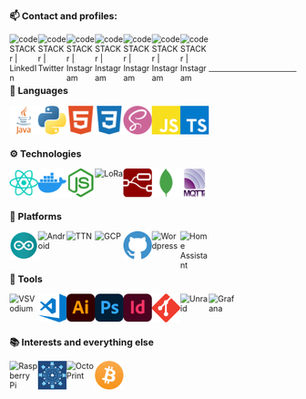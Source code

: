 <!--
Source:
https://raw.githubusercontent.com/codeSTACKr/codeSTACKr/master/README.md
https://www.youtube.com/watch?v=ECuqb5Tv9qI
https://www.youtube.com/watch?v=n6d4KHSKqGk
-->

<!--
Icons:
https://simpleicons.org/
-->

### 📫 Contact and profiles:

<!-- [<img align="left" alt="codeSTACKr.com" width="50px" src="https://raw.githubusercontent.com/iconic/open-iconic/master/svg/globe.svg" />][website] -->

[<img align="left" alt="codeSTACKr | LinkedIn" width="50px" src="https://cdn.jsdelivr.net/npm/simple-icons@v3/icons/linkedin.svg" />][linkedin]
[<img align="left" alt="codeSTACKr | Twitter" width="50px" src="https://cdn.jsdelivr.net/npm/simple-icons@v3/icons/twitter.svg" />][twitter]
[<img align="left" alt="codeSTACKr | Instagram" width="50px" src="https://cdn.jsdelivr.net/npm/simple-icons@v3/icons/instagram.svg" />][instagram]
[<img align="left" alt="codeSTACKr | Instagram" width="50px" src="https://cdn.jsdelivr.net/npm/simple-icons@v3/icons/messenger.svg" />][messenger]
[<img align="left" alt="codeSTACKr | Instagram" width="50px" src="https://cdn.jsdelivr.net/npm/simple-icons@v3/icons/googlescholar.svg" />][scholar]
[<img align="left" alt="codeSTACKr | Instagram" width="50px" src="https://cdn.jsdelivr.net/npm/simple-icons@v3/icons/academia.svg" />][academia]
[<img align="left" alt="codeSTACKr | Instagram" width="50px" src="https://cdn.jsdelivr.net/npm/simple-icons@v3/icons/researchgate.svg" />][researchgate]

<br/><br/><br/>

---

### 💬 Languages

<img align="left" alt="Java" width="50px" src="https://raw.githubusercontent.com/Mearman/Mearman/master/icons/java.svg" />
<img align="left" alt="Python" width="50px" src="https://raw.githubusercontent.com/Mearman/Mearman/master/icons/python.svg" />
<img align="left" alt="HTML5" width="50px" src="https://raw.githubusercontent.com/Mearman/Mearman/master/icons/html5.svg" />
<img align="left" alt="CSS3" width="50px" src="https://raw.githubusercontent.com/Mearman/Mearman/master/icons/css3.svg" />
<img align="left" alt="Sass" width="50px" src="https://raw.githubusercontent.com/Mearman/Mearman/master/icons/sass.svg" />
<img align="left" alt="JavaScript" width="50px" src="https://raw.githubusercontent.com/Mearman/Mearman/master/icons/javascript.svg" />
<img align="left" alt="TypeScript" width="50px" src="https://raw.githubusercontent.com/Mearman/Mearman/master/icons/typescript.svg" />

<br/><br/><br/>

### ⚙ Technologies

<img align="left" alt="React" width="50px" src="https://raw.githubusercontent.com/Mearman/Mearman/master/icons/react.svg" />
<img align="left" alt="Docker" width="50px" src="https://raw.githubusercontent.com/Mearman/Mearman/master/icons/docker.svg" />
<img align="left" alt="Node.js" width="50px" src="https://raw.githubusercontent.com/Mearman/Mearman/master/icons/node-dot-js.svg" />
<img align="left" alt="LoRa" width="50px" src="https://avatars0.githubusercontent.com/u/5756403?s=200&v=4" />
<img align="left" alt="Node-RED" width="50px" src="https://raw.githubusercontent.com/Mearman/Mearman/master/icons/node-red.svg" />
<img align="left" alt="MongoDB" width="50px" src="https://raw.githubusercontent.com/Mearman/Mearman/master/icons/mongodb.svg" />
<img align="left" alt="MQTT" width="50px" src="https://raw.githubusercontent.com/Mearman/Mearman/master/icons/mqtt.svg" />

<br/><br/><br/>

### 🧱 Platforms

<img align="left" alt="Arduino" width="50px" src="https://raw.githubusercontent.com/github/explore/80688e429a7d4ef2fca1e82350fe8e3517d3494d/topics/arduino/arduino.png" />
<img align="left" alt="Android" width="50px" src="https://avatars1.githubusercontent.com/u/32689599?s=200&v=4" />
<img align="left" alt="TTN" width="50px" src="https://avatars2.githubusercontent.com/u/13333576?s=200&v=4" />
<img align="left" alt="GCP" width="50px" src="https://avatars0.githubusercontent.com/u/2810941?s=200&v=4" />
<img align="left" alt="GitHub" width="50px" src="https://raw.githubusercontent.com/Mearman/Mearman/master/icons/github.svg" />
<img align="left" alt="Wordpress" width="50px" src="https://avatars2.githubusercontent.com/u/276006?s=200&v=4" />
<img align="left" alt="Home Assistant" width="50px" src="https://avatars3.githubusercontent.com/u/13844975?s=200&v=4" />

<br/><br/><br/>

### 🔧 Tools

<img align="left" alt="VSVodium" width="50px" src="https://avatars0.githubusercontent.com/u/40338071?s=200&v=4" />
<img align="left" alt="Visual Studio Code" width="50px" src="https://raw.githubusercontent.com/github/explore/80688e429a7d4ef2fca1e82350fe8e3517d3494d/topics/visual-studio-code/visual-studio-code.png" />
<img align="left" alt="Illustrator" width="50px" src="https://raw.githubusercontent.com/Mearman/Mearman/master/icons/adobeillustrator.svg" />
<img align="left" alt="Photoshop" width="50px" src="https://raw.githubusercontent.com/Mearman/Mearman/master/icons/adobephotoshop.svg" />
<img align="left" alt="InDesign" width="50px" src="https://raw.githubusercontent.com/Mearman/Mearman/master/icons/adobeindesign.svg" />
<img align="left" alt="Git" width="50px" src="https://raw.githubusercontent.com/Mearman/Mearman/master/icons/git.svg" />
<img align="left" alt="Unraid" width="50px" src="https://avatars1.githubusercontent.com/u/42099010?s=200&v=4" />
<img align="left" alt="Grafana" width="50px" src="https://avatars0.githubusercontent.com/u/7195757?s=200&v=4" />

<br/><br/><br/>

### 📚 Interests and everything else

<img align="left" alt="Raspberry Pi" width="50px" src="https://avatars2.githubusercontent.com/u/1294177?s=200&v=4" />
<img align="left" alt="Blockchain" width="50px" src="https://raw.githubusercontent.com/github/explore/66e4a32f59558ad7852fca3eee52b5838a5b3cc8/topics/blockchain/blockchain.png" />
<img align="left" alt="OctoPrint" width="50px" src="https://avatars3.githubusercontent.com/u/5982294?s=200&v=4" />
<img align="left" alt="Bitcoin" width="50px" src="https://raw.githubusercontent.com/github/explore/80688e429a7d4ef2fca1e82350fe8e3517d3494d/topics/bitcoin/bitcoin.png" />

<br/><br/><br/>

[website]: https://mearman.uk/
[twitter]: https://twitter.com/MearWolf
[instagram]: https://www.instagram.com/j_mearman
[linkedin]: https://www.linkedin.com/in/josephmearman/
[messenger]: https://www.messenger.com/t/joe.mearman
[scholar]: https://scholar.google.com/citations?user=gVj8N7MAAAAJ&hl=en
[academia]: https://bangor.academia.edu/JosephWMearman
[researchgate]: https://www.researchgate.net/profile/Joseph_Mearman

<!--
**Mearman/Mearman** is a ✨ _special_ ✨ repository because its `README.md` (this file) appears on your GitHub profile.

Here are some ideas to get you started:

- 🔭 I’m currently working on ...
- 🌱 I’m currently learning ...
- 👯 I’m looking to collaborate on ...
- 🤔 I’m looking for help with ...
- 💬 Ask me about ...
- 📫 How to reach me: ...
- 😄 Pronouns: ...
- ⚡ Fun fact: ...
-->
